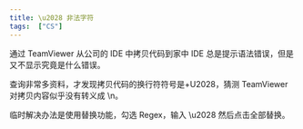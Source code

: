 ```yaml
---
title: \u2028 非法字符
tags:  ["CS"]
---
```


通过 TeamViewer 从公司的 IDE 中拷贝代码到家中 IDE 总是提示语法错误，但是又不显示究竟是什么错误。

查询非常多资料，才发现拷贝代码的换行符符号是+U2028，猜测 TeamViewer 对拷贝内容似乎没有转义成 \n。

临时解决办法是使用替换功能，勾选 Regex，输入 \u2028 然后点击全部替换。